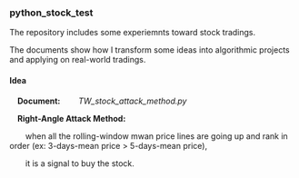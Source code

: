 ### python_stock_test

The  repository includes some experiemnts toward stock tradings.

The documents show how I transform some ideas into algorithmic projects and applying on real-world tradings.

#### Idea
&emsp;**Document:**
&emsp;&emsp;*TW_stock_attack_method.py*

&emsp;**Right-Angle Attack Method:**

&emsp;&emsp;when all the rolling-window mwan price lines are going up and rank in order (ex: 3-days-mean price > 5-days-mean price), 

&emsp;&emsp;it is a signal to buy the stock.
